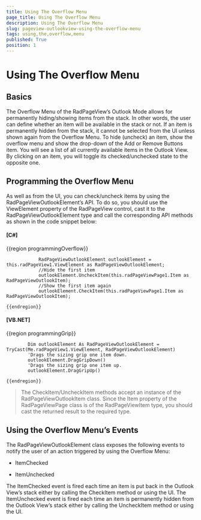 ```yaml
---
title: Using The Overflow Menu
page_title: Using The Overflow Menu
description: Using The Overflow Menu
slug: pageview-outlookview-using-the-overflow-menu
tags: using,the,overflow,menu
published: True
position: 1
---
```


# Using The Overflow Menu



## Basics

The Overflow Menu of the RadPageView’s Outlook Mode allows for permanently hiding/showing items from the stack. In other words,
        the user can define whether an item will be available in the stack or not. If an item is permanently hidden from the stack, it cannot
        be selected from the UI unless shown again from the Overflow Menu. To hide (uncheck) an item, show the overflow menu and show the
        drop-down of the Add or Remove Buttons item. You will see a list of all currently available items in the Outlook View. By clicking
        on an item, you will toggle its checked/unchecked state to the opposite one.

## Programming the Overflow Menu

As well as from the UI, you can check/uncheck items by using the RadPageViewOutlookElement’s API. To do so, you should use
        the ViewElement property of the RadPageView control, cast it to the RadPageViewOutlookElement type and call the corresponding API
        methods as shown in the code snippet below:

#### __[C#]__

{{region programmingOverflow}}
	
	            RadPageViewOutlookElement outlookElement = this.radPageView1.ViewElement as RadPageViewOutlookElement;
	            //Hide the first item
	            outlookElement.UncheckItem(this.radPageViewPage1.Item as RadPageViewOutlookItem);
	            //Show the first item again
	            outlookElement.CheckItem(this.radPageViewPage1.Item as RadPageViewOutlookItem);
	
	{{endregion}}



#### __[VB.NET]__

{{region programmingGrip}}
	
	        Dim outlookElement As RadPageViewOutlookElement = TryCast(Me.radPageView1.ViewElement, RadPageViewOutlookElement)
	        'Drags the sizing grip one item down.
	        outlookElement.DragGripDown()
	        'Drags the sizing grip one item up.
	        outlookElement.DragGripUp()
	
	{{endregion}}



>The CheckItem/UncheckItem methods accept an instance of the RadPageViewOutlookItem class. Since the Item property of the
          RadPageViewPage class is of the RadPageViewItem type, you should cast the returned result to the required type.

## Using the Overflow Menu’s Events

The RadPageViewOutlookElement class exposes the following events to notify the user of an action triggered by using the Overflow Menu:

* ItemChecked

* ItemUnchecked

The ItemChecked event is fired each time an item is put back in the Outlook View’s stack either by calling the CheckItem method or using the UI.
		The ItemUnchecked event is fired each time an item is permanently hidden from the Outlook View’s stack either by calling the UncheckItem method or using the UI. 
